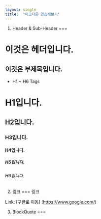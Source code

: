 ```yaml
---
layout: single
title:  "마크다운 연습해보기"
---
```


1. Header & Sub-Header
===

이것은 헤더입니다.
===

이것은 부제목입니다.
---

- H1 ~ H6 Tags
# H1입니다.
## H2입니다.
### H3입니다.
#### H4입니다.
##### H5입니다.
###### H6입니다.



2. 링크
=== 링크

Link: [구글로 이동] (https://www.google.com/)


3. BlockQuote
===
